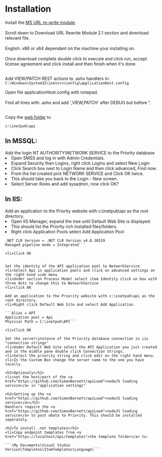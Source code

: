 <h1>Installation</h1>
Install the <a href="https://www.iis.net/downloads/microsoft/url-rewrite">MS URL re-write module</a>.<br><br>
Scroll down to Download URL Rewrite Module 2.1 section and download relevant file.<br><br>
English: x86 or x64 dependant on the machine your installing on.<br><br>
Once download complete double click to execute and click run, accept license agreement and click install and then finish when it's done.<br><br>

Add VIEW/PATCH REST actions to .ashx handlers in:
```C:\Windows\System32\inetsrv\config\applicationHost.config```

Open file applicationHost.config with notepad.<br><br>
Find all lines with .ashx and add ',VIEW,PATCH' after DEBUG but before ".<br><br>

Copy the <a href="https://github.com/SimonBarnett/api/web.zip">web folder</a> to 

```c:\inetpub\api```

<h2>In MSSQL:</h2>
Add the login NT AUTHORITY\NETWORK SERVICE to the Priority database
<li>Open SMSS and log in with Admin Credentials.
<li>Expand Security then Logins, right click Logins and select New Login
<li>Click Search box next to Login Name and then click advanced, Find now.
<li>From the list created pick NETWORK SERVICE and Click OK twice.
<li>This should take you back to the Login - New screen.
<li>Select Server Roles and add sysadmin, now click OK?

<h2>In IIS:</h2>
Add an application to the Priority website with c:\inetpub\api as the root directory.
<li>Open IIS Manager, expand the tree until Default Web Site is displayed.
<li>This should list the Priority rich Installed files/folders. 
<li>Right click Application Pools select Add Application Pool

```Name = Api, 
.NET CLR Version = .NET CLR Version v4.0.30319
Managed pipeline mode = Integrated```

<li>Click OK


Set the identity of the API application pool to NetworkService
<li>Select Api in application pools and click on advanced settings on the right hand side menu
<li>Under section Process Model select item Identity click on box with three dots to change this to NetworkService
<li>click OK

Add an application to the Priority website with c:\inetpub\api as the root directory.
<li>Right click Default Web Site and select Add Application.

```Alias = API
Application pool = Api
Physical Path = C:\inetpub\API```

<li>Click OK

Set the server\instance of the Priority database connection in iis "connection strings"	
<li>Under Default Web Site select the API Application you just created and in the middle pane double click Connection Strings. 
<li>Select the priority string and click edit on the right hand menu. 
<li>In the Custom Box change the server name to the one you have locally.

<h2>Optionaly</h2> 
<li>set the host/port of the <a href="https://github.com/SimonBarnett/apiLoad">nodeJS loading service</a> in "application settings"

<h2>Setting up the <a href="https://github.com/SimonBarnett/apiLoad">nodeJS loading service</a></h2>
Handlers require the <a href="https://github.com/SimonBarnett/apiLoad">nodeJS loading service</a> to post oData to Priority. This should be installed seperately.

<h2>To install .net templates</h2>
<li>Copy endpoint templates from <a href="https://localhost/api/templates">the template folder</a> to:

```\My Documents\Visual Studio Version\Templates\ItemTemplates\Language\```